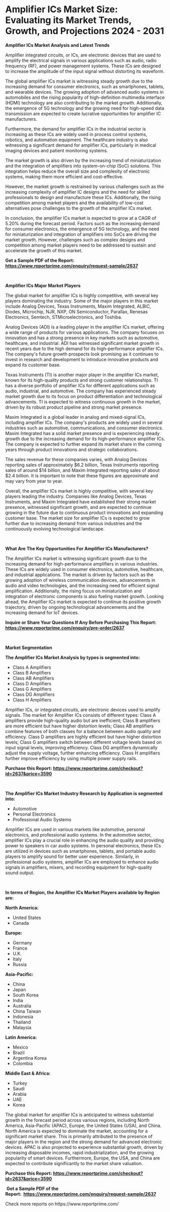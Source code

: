 <p><h1>Amplifier ICs Market Size: Evaluating its Market Trends, Growth, and Projections 2024 - 2031</h1></p><p><strong>Amplifier ICs Market Analysis and Latest Trends</strong></p>
<p><p>Amplifier integrated circuits, or ICs, are electronic devices that are used to amplify the electrical signals in various applications such as audio, radio frequency (RF), and power management systems. These ICs are designed to increase the amplitude of the input signal without distorting its waveform.</p><p>The global amplifier ICs market is witnessing steady growth due to the increasing demand for consumer electronics, such as smartphones, tablets, and wearable devices. The growing adoption of advanced audio systems in automobiles and the rising popularity of high-definition multimedia interface (HDMI) technology are also contributing to the market growth. Additionally, the emergence of 5G technology and the growing need for high-speed data transmission are expected to create lucrative opportunities for amplifier IC manufacturers.</p><p>Furthermore, the demand for amplifier ICs in the industrial sector is increasing as these ICs are widely used in process control systems, robotics, and automation equipment. The healthcare industry is also witnessing a significant demand for amplifier ICs, particularly in medical imaging devices and patient monitoring systems.</p><p>The market growth is also driven by the increasing trend of miniaturization and the integration of amplifiers into system-on-chip (SoC) solutions. This integration helps reduce the overall size and complexity of electronic systems, making them more efficient and cost-effective.</p><p>However, the market growth is restrained by various challenges such as the increasing complexity of amplifier IC designs and the need for skilled professionals to design and manufacture these ICs. Additionally, the rising competition among market players and the availability of low-cost alternatives pose challenges to the growth of the amplifier ICs market.</p><p>In conclusion, the amplifier ICs market is expected to grow at a CAGR of 5.20% during the forecast period. Factors such as the increasing demand for consumer electronics, the emergence of 5G technology, and the need for miniaturization and integration of amplifiers into SoCs are driving the market growth. However, challenges such as complex designs and competition among market players need to be addressed to sustain and accelerate the growth of this market.</p></p>
<p><strong>Get a Sample PDF of the Report:&nbsp; <a href="https://www.reportprime.com/enquiry/request-sample/2637">https://www.reportprime.com/enquiry/request-sample/2637</a></strong></p>
<p>&nbsp;</p>
<p><strong>Amplifier ICs Major Market Players</strong></p>
<p><p>The global market for amplifier ICs is highly competitive, with several key players dominating the industry. Some of the major players in this market include Analog Devices, Texas Instruments, Maxim Integrated, ALBIC, Diodes, Microchip, NJR, NXP, ON Semiconductor, Parallax, Renesas Electronics, Semtech, STMicroelectronics, and Toshiba.</p><p>Analog Devices (ADI) is a leading player in the amplifier ICs market, offering a wide range of products for various applications. The company focuses on innovation and has a strong presence in key markets such as automotive, healthcare, and industrial. ADI has witnessed significant market growth in recent years due to the high demand for its high-performance amplifier ICs. The company's future growth prospects look promising as it continues to invest in research and development to introduce innovative products and expand its customer base.</p><p>Texas Instruments (TI) is another major player in the amplifier ICs market, known for its high-quality products and strong customer relationships. TI has a diverse portfolio of amplifier ICs for different applications such as audio, industrial, and automotive. The company has experienced steady market growth due to its focus on product differentiation and technological advancements. TI is expected to witness continuous growth in the market, driven by its robust product pipeline and strong market presence.</p><p>Maxim Integrated is a global leader in analog and mixed-signal ICs, including amplifier ICs. The company's products are widely used in several industries such as automotive, communications, and consumer electronics. Maxim Integrated has a solid market presence and is experiencing steady growth due to the increasing demand for its high-performance amplifier ICs. The company is expected to further expand its market share in the coming years through product innovations and strategic collaborations.</p><p>The sales revenue for these companies varies, with Analog Devices reporting sales of approximately $6.2 billion, Texas Instruments reporting sales of around $14 billion, and Maxim Integrated reporting sales of about $2.4 billion. It is important to note that these figures are approximate and may vary from year to year.</p><p>Overall, the amplifier ICs market is highly competitive, with several key players leading the industry. Companies like Analog Devices, Texas Instruments, and Maxim Integrated have established their strong market presence, witnessed significant growth, and are expected to continue growing in the future due to continuous product innovations and expanding customer base. The market size for amplifier ICs is expected to grow further due to increasing demand from various industries and the continuously evolving technological landscape.</p></p>
<p>&nbsp;</p>
<p><strong>What Are The Key Opportunities For Amplifier ICs Manufacturers?</strong></p>
<p><p>The Amplifier ICs market is witnessing significant growth due to the increasing demand for high-performance amplifiers in various industries. These ICs are widely used in consumer electronics, automotive, healthcare, and industrial applications. The market is driven by factors such as the growing adoption of wireless communication devices, advancements in audio and video technologies, and the increasing need for efficient signal amplification. Additionally, the rising focus on miniaturization and integration of electronic components is also fueling market growth. Looking ahead, the Amplifier ICs market is expected to continue its positive growth trajectory, driven by ongoing technological advancements and the increasing demand for IoT devices.</p></p>
<p><strong>Inquire or Share Your Questions If Any Before Purchasing This Report: <a href="https://www.reportprime.com/enquiry/pre-order/2637">https://www.reportprime.com/enquiry/pre-order/2637</a></strong></p>
<p>&nbsp;</p>
<p><strong>Market Segmentation</strong></p>
<p><strong>The Amplifier ICs Market Analysis by types is segmented into:</strong></p>
<p><ul><li>Class A Amplifiers</li><li>Class B Amplifiers</li><li>Class AB Amplifiers</li><li>Class D Amplifiers</li><li>Class G Amplifiers</li><li>Class DG Amplifiers</li><li>Class H Amplifiers</li></ul></p>
<p><p>Amplifier ICs, or integrated circuits, are electronic devices used to amplify signals. The market for Amplifier ICs consists of different types: Class A amplifiers provide high-quality audio but are inefficient; Class B amplifiers are more efficient but have higher distortion levels; Class AB amplifiers combine features of both classes for a balance between audio quality and efficiency. Class D amplifiers are highly efficient but have higher distortion levels; Class G amplifiers switch between different voltage levels based on input signal levels, improving efficiency. Class DG amplifiers dynamically adjust the supply voltage, further enhancing efficiency. Class H amplifiers further improve efficiency by using multiple power supply rails.</p></p>
<p><strong>Purchase this Report:&nbsp;<a href="https://www.reportprime.com/checkout?id=2637&price=3590">https://www.reportprime.com/checkout?id=2637&price=3590</a></strong></p>
<p>&nbsp;</p>
<p><strong>The Amplifier ICs Market Industry Research by Application is segmented into:</strong></p>
<p><ul><li>Automotive</li><li>Personal Electronics</li><li>Professional Audio Systems</li></ul></p>
<p><p>Amplifier ICs are used in various markets like automotive, personal electronics, and professional audio systems. In the automotive sector, amplifier ICs play a crucial role in enhancing the audio quality and providing power to speakers in car audio systems. In personal electronics, these ICs are utilized in devices such as smartphones, tablets, and portable audio players to amplify sound for better user experience. Similarly, in professional audio systems, amplifier ICs are employed to enhance audio signals in amplifiers, mixers, and recording equipment for high-quality sound output.</p></p>
<p>&nbsp;</p>
<p><strong>In terms of Region, the Amplifier ICs Market Players available by Region are:</strong></p>
<p>
    <p> <strong> North America: </strong>
        <ul>
            <li>United States</li>
            <li>Canada</li>
        </ul>
        </p> 
    <p> <strong> Europe: </strong>
        <ul>
            <li>Germany</li>
            <li>France</li>
            <li>U.K.</li>
            <li>Italy</li>
            <li>Russia</li>
        </ul>
        </p> 
    <p> <strong> Asia-Pacific: </strong>
        <ul>
            <li>China</li>
            <li>Japan</li>
            <li>South Korea</li>
            <li>India</li>
            <li>Australia</li>
            <li>China Taiwan</li>
            <li>Indonesia</li>
            <li>Thailand</li>
            <li>Malaysia</li>
        </ul>
        </p> 
    <p> <strong> Latin America: </strong>
        <ul>
            <li>Mexico</li>
            <li>Brazil</li>
            <li>Argentina Korea</li>
            <li>Colombia</li>
        </ul>
        </p> 
    <p> <strong> Middle East & Africa: </strong>
        <ul>
            <li>Turkey</li>
            <li>Saudi</li>
            <li>Arabia</li>
            <li>UAE</li>
            <li>Korea</li>
        </ul>
    </p>
    </p>
<p><p>The global market for amplifier ICs is anticipated to witness substantial growth in the forecast period across various regions, including North America, Asia-Pacific (APAC), Europe, the United States (USA), and China. North America is expected to dominate the market, accounting for a significant market share. This is primarily attributed to the presence of major players in the region and the strong demand for advanced electronic devices. APAC is also projected to experience substantial growth, driven by increasing disposable incomes, rapid industrialization, and the growing popularity of smart devices. Furthermore, Europe, the USA, and China are expected to contribute significantly to the market share valuation.</p></p>
<p><strong>Purchase this Report: <a href="https://www.reportprime.com/checkout?id=2637&price=3590">https://www.reportprime.com/checkout?id=2637&price=3590</a></strong></p>
<p>&nbsp;<strong>Get a Sample PDF of the Report:&nbsp;&nbsp;<a href="https://www.reportprime.com/enquiry/request-sample/2637">https://www.reportprime.com/enquiry/request-sample/2637</a></strong></p>
<p><strong></strong></p>
<p>Check more reports on https://www.reportprime.com/</p>